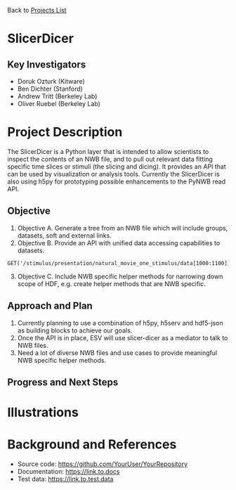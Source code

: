 Back to [Projects List](../../README.md#ProjectsList)

# SlicerDicer

## Key Investigators

- Doruk Ozturk (Kitware)
- Ben Dichter (Stanford)
- Andrew Tritt (Berkeley Lab)
- Oliver Ruebel (Berkeley Lab)

# Project Description

The SlicerDicer is a Python layer that is intended to allow scientists to inspect the contents of an NWB file, and to pull out relevant data fitting specific time slices or stimuli (the slicing and dicing). It provides an API that can be used by visualization or analysis tools. Currently the SlicerDicer is also using h5py for prototyping possible enhancements to the PyNWB read API.

## Objective

1. Objective A. Generate a tree from an NWB file which will include groups, datasets, soft and external links. 
2. Objective B. Provide an API with unified data accessing capabilities to datasets.
```
GET('/stimulus/presentation/natural_movie_one_stimulus/data[1000:1100])
```
3. Objective C. Include NWB specific helper methods for narrowing down scope of HDF, e.g. create helper methods that are NWB specific.

## Approach and Plan

1. Currently planning to use a combination of h5py, h5serv and hdf5-json as building blocks to achieve our goals.
2. Once the API is in place, ESV will use slicer-dicer as a mediator to talk to NWB files.
3. Need a lot of diverse NWB files and use cases to provide meaningful NWB specific helper methods.

## Progress and Next Steps

<!--Describe progress and next steps in a few bullet points as you are making progress.-->

# Illustrations

<!--Add pictures and links to videos that demonstrate what has been accomplished.-->

<!--![Description of picture](Example2.jpg)-->

<!--![Some more images](Example2.jpg)-->

# Background and References

<!--Use this space for information that may help people better understand your project, like links to papers, source code, or data.-->

- Source code: https://github.com/YourUser/YourRepository
- Documentation: https://link.to.docs
- Test data: https://link.to.test.data
